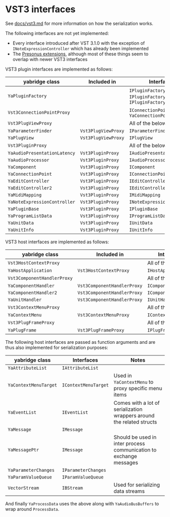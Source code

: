 # VST3 interfaces

See
[docs/vst3.md](https://github.com/robbert-vdh/yabridge/blob/master/docs/vst3.md)
for more information on how the serialization works.

The following interfaces are not yet implemented:

- Every interface introduced after VST 3.1.0 with the exception of
  `INoteExpressionController` which has already been implemented
- The [Presonus extensions](https://presonussoftware.com/en_US/developer),
  although most of these things seem to overlap with newer VST3 interfaces

VST3 plugin interfaces are implemented as follows:

| yabridge class               | Included in         | Interfaces                                             |
| ---------------------------- | ------------------- | ------------------------------------------------------ |
| `YaPluginFactory`            |                     | `IPluginFactory`, `IPluginFactory2`, `IPluginFactory3` |
| `Vst3ConnectionPointProxy`   |                     | `IConnectionPoint` through `YaConnectionPoint`         |
| `Vst3PlugViewProxy`          |                     | All of the below:                                      |
| `YaParameterFinder`          | `Vst3PlugViewProxy` | `IParameterFinder`                                     |
| `YaPlugView`                 | `Vst3PlugViewProxy` | `IPlugView`                                            |
| `Vst3PluginProxy`            |                     | All of the below:                                      |
| `YaAudioPresentationLatency` | `Vst3PluginProxy`   | `IAudioPresentationLatency`                            |
| `YaAudioProcessor`           | `Vst3PluginProxy`   | `IAudioProcessor`                                      |
| `YaComponent`                | `Vst3PluginProxy`   | `IComponent`                                           |
| `YaConnectionPoint`          | `Vst3PluginProxy`   | `IConnectionPoint`                                     |
| `YaEditController`           | `Vst3PluginProxy`   | `IEditController`                                      |
| `YaEditController2`          | `Vst3PluginProxy`   | `IEditController2`                                     |
| `YaMidiMapping`              | `Vst3PluginProxy`   | `IMidiMapping`                                         |
| `YaNoteExpressionController` | `Vst3PluginProxy`   | `INoteExpressionController`                            |
| `YaPluginBase`               | `Vst3PluginProxy`   | `IPluginBase`                                          |
| `YaProgramListData`          | `Vst3PluginProxy`   | `IProgramListData`                                     |
| `YaUnitData`                 | `Vst3PluginProxy`   | `IUnitData`                                            |
| `YaUnitInfo`                 | `Vst3PluginProxy`   | `IUnitInfo`                                            |

VST3 host interfaces are implemented as follows:

| yabridge class              | Included in                 | Interfaces           |
| --------------------------- | --------------------------- | -------------------- |
| `Vst3HostContextProxy`      |                             | All of the below:    |
| `YaHostApplication`         | `Vst3HostContextProxy`      | `IHostApplication`   |
| `Vst3ComponentHandlerProxy` |                             | All of the below:    |
| `YaComponentHandler`        | `Vst3ComponentHandlerProxy` | `IComponentHandler`  |
| `YaComponentHandler2`       | `Vst3ComponentHandlerProxy` | `IComponentHandler2` |
| `YaUnitHandler`             | `Vst3ComponentHandlerProxy` | `IUnitHandler`       |
| `Vst3ContextMenuProxy`      |                             | All of the below:    |
| `YaContextMenu`             | `Vst3ContextMenuProxy`      | `IContextMenu`       |
| `Vst3PlugFrameProxy`        |                             | All of the below:    |
| `YaPlugFrame`               | `Vst3PlugFrameProxy`        | `IPlugFrame`         |

The following host interfaces are passed as function arguments and are thus also
implemented for serialization purposes:

| yabridge class        | Interfaces           | Notes                                                                 |
| --------------------- | -------------------- | --------------------------------------------------------------------- |
| `YaAttributeList`     | `IAttributeList`     |                                                                       |
| `YaContextMenuTarget` | `IContextMenuTarget` | Used in `YaContextMenu` to proxy specific menu items                  |
| `YaEventList`         | `IEventList`         | Comes with a lot of serialization wrappers around the related structs |
| `YaMessage`           | `IMessage`           |                                                                       |
| `YaMessagePtr`        | `IMessage`           | Should be used in inter process communication to exchange messages    |
| `YaParameterChanges`  | `IParameterChanges`  |                                                                       |
| `YaParamValueQueue`   | `IParamValueQueue`   |                                                                       |
| `VectorStream`        | `IBStream`           | Used for serializing data streams                                     |

And finally `YaProcessData` uses the above along with `YaAudioBusBuffers` to
wrap around `ProcessData`.

